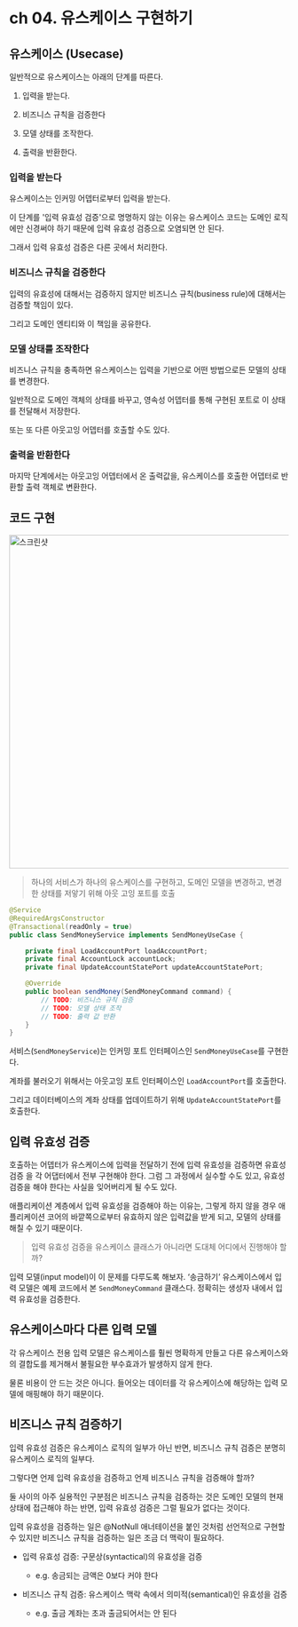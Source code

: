 # ch 04. 유스케이스 구현하기

## 유스케이스 (Usecase)

일반적으로 유스케이스는 아래의 단계를 따른다.

1. 입력을 받는다.

2. 비즈니스 규칙을 검증한다

3. 모델 상태를 조작한다.

4. 출력을 반환한다.

### 입력을 받는다
유스케이스는 인커밍 어뎁터로부터 입력을 받는다.

이 단계를 '입력 유효성 검증'으로 명명하지 않는 이유는 유스케이스 코드는 도메인 로직에만 신경써야 하기 때문에 입력 유효성 검증으로 오염되면 안 된다.

그래서 입력 유효성 검증은 다른 곳에서 처리한다.

### 비즈니스 규칙을 검증한다
입력의 유효성에 대해서는 검증하지 않지만 비즈니스 규칙(business rule)에 대해서는 검증할 책임이 있다.

그리고 도메인 엔티티와 이 책임을 공유한다.

### 모델 상태를 조작한다
비즈니스 규칙을 충족하면 유스케이스는 입력을 기반으로 어떤 방법으로든 모델의 상태를 변경한다.

일반적으로 도메인 객체의 상태를 바꾸고, 영속성 어뎁터를 통해 구현된 포트로 이 상태를 전달해서 저장한다.

또는 또 다른 아웃고잉 어뎁터를 호출할 수도 있다.

### 출력을 반환한다
마지막 단계에서는 아웃고잉 어뎁터에서 온 출력값을, 유스케이스를 호출한 어뎁터로 반환할 출력 객체로 변환한다.

## 코드 구현
<img width="601" alt="스크린샷" src="https://github.com/ruthetum/study/assets/59307414/92bb2dc5-5700-46a9-b0ee-5839a208ae4e">

> 하나의 서비스가 하나의 유스케이스를 구현하고, 도메인 모델을 변경하고, 변경한 상태를 저앟기 위해 아웃 고잉 포트를 호출

```java
@Service
@RequiredArgsConstructor
@Transactional(readOnly = true)
public class SendMoneyService implements SendMoneyUseCase {

    private final LoadAccountPort loadAccountPort;
    private final AccountLock accountLock;
    private final UpdateAccountStatePort updateAccountStatePort;

    @Override
    public boolean sendMoney(SendMoneyCommand command) {
        // TODO: 비즈니스 규칙 검증
        // TODO: 모델 상태 조작
        // TODO: 출력 값 반환
    }
}
```

서비스(`SendMoneyService`)는 인커밍 포트 인터페이스인 `SendMoneyUseCase`를 구현한다.

계좌를 불러오기 위해서는 아웃고잉 포트 인터페이스인 `LoadAccountPort`를 호출한다.

그리고 데이터베이스의 계좌 상태를 업데이트하기 위해 `UpdateAccountStatePort`를 호출한다.

## 입력 유효성 검증

호출하는 어뎁터가 유스케이스에 입력을 전달하기 전에 입력 유효성을 검증하면 유효성 검증 을 각 어댑터에서 전부 구현해야 한다. 그럼 그 과정에서 실수할 수도 있고, 유효성 검증을 해야 한다는 사실을 잊어버리게 될 수도 있다.

애플리케이션 계층에서 입력 유효성을 검증해야 하는 이유는, 그렇게 하지 않을 경우 애플리케이션 코어의 바깥쪽으로부터 유효하지 않은 입력값을 받게 되고, 모델의 상태를 해칠 수 있기 때문이다.

> 입력 유효성 검증을 유스케이스 클래스가 아니라면 도대체 어디에서 진행해야 할까?

입력 모델(input model)이 이 문제를 다루도록 해보자. ‘송금하기’ 유스케이스에서 입력 모델은 예제 코드에서 본 `SendMoneyCommand` 클래스다. 정확히는 생성자 내에서 입력 유효성을 검증한다.

## 유스케이스마다 다른 입력 모델
각 유스케이스 전용 입력 모델은 유스케이스를 훨씬 명확하게 만들고 다른 유스케이스와의 결합도를 제거해서 불필요한 부수효과가 발생하지 않게 한다.

물론 비용이 안 드는 것은 아니다. 들어오는 데이터를 각 유스케이스에 해당하는 입력 모델에 매핑해야 하기 때문이다.

## 비즈니스 규칙 검증하기
입력 유효성 검증은 유스케이스 로직의 일부가 아닌 반면, 비즈니스 규칙 검증은 분명히 유스케이스 로직의 일부다.

그렇다면 언제 입력 유효성을 검증하고 언제 비즈니스 규칙을 검증해야 할까?

둘 사이의 아주 실용적인 구분점은 비즈니스 규칙을 검증하는 것은 도메인 모델의 현재 상태에 접근해야 하는 반면, 입력 유효성 검증은 그럴 필요가 없다는 것이다.

입력 유효성을 검증하는 일은 @NotNull 애너테이션을 붙인 것처럼 선언적으로 구현할 수 있지만 비즈니스 규칙을 검증하는 일은 조금 더 맥락이 필요하다.

- 입력 유효성 검증: 구문상(syntactical)의 유효성을 검증
  - e.g. 송금되는 금액은 0보다 커야 한다

- 비즈니스 규칙 검증: 유스케이스 맥락 속에서 의미적(semantical)인 유효성을 검증
  - e.g. 출금 계좌는 초과 출금되어서는 안 된다